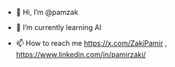 - 👋 Hi, I’m @pamzak
- 🌱 I’m currently learning  AI  

- 📫 How to reach me https://x.com/ZakiPamir , https://www.linkedin.com/in/pamirzaki/

<!---
pamzak/pamzak is a ✨ special ✨ repository because its `README.md` (this file) appears on your GitHub profile.
You can click the Preview link to take a look at your changes.
--->
